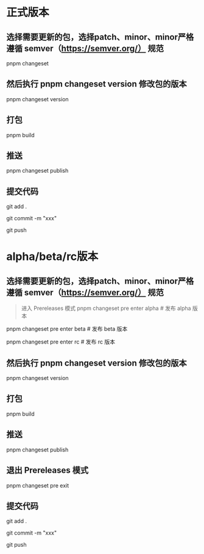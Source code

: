 
# 正式版本

## 选择需要更新的包，选择patch、minor、minor严格遵循 semver（https://semver.org/） 规范
pnpm changeset

## 然后执行 pnpm changeset version 修改包的版本
pnpm changeset version

## 打包
pnpm build

## 推送
pnpm changeset publish

## 提交代码
git add .

git commit -m "xxx"

git push


# alpha/beta/rc版本

## 选择需要更新的包，选择patch、minor、minor严格遵循 semver（https://semver.org/） 规范
> 进入 Prereleases 模式
pnpm changeset pre enter alpha   # 发布 alpha 版本

pnpm changeset pre enter beta    # 发布 beta 版本

pnpm changeset pre enter rc      # 发布 rc 版本

## 然后执行 pnpm changeset version 修改包的版本
pnpm changeset version

## 打包
pnpm build

## 推送
pnpm changeset publish

## 退出 Prereleases 模式
pnpm changeset pre exit

## 提交代码
git add .

git commit -m "xxx"

git push